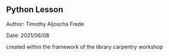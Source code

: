 ## Python Lesson

Author: Timothy Aljoscha Frede

Date: 2021/06/08

created within the framework of the library carpentry workshop
